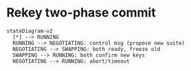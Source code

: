 # Rekey two-phase commit

```mermaid
stateDiagram-v2
  [*] --> RUNNING
  RUNNING --> NEGOTIATING: control msg (propose new suite)
  NEGOTIATING --> SWAPPING: both ready, freeze old
  SWAPPING --> RUNNING: both confirm new keys
  NEGOTIATING --> RUNNING: abort/timeout
```
